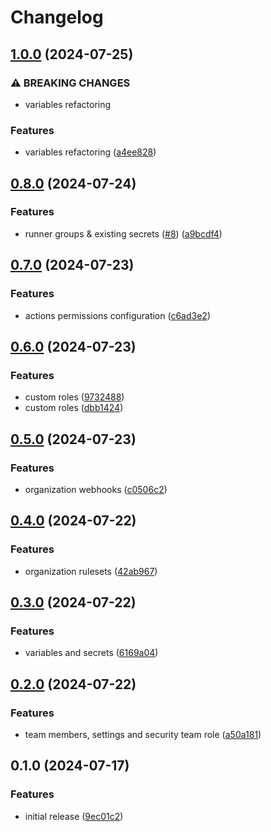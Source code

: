 # Changelog

## [1.0.0](https://github.com/GitHubTerraformers/terraform-github-organization/compare/v0.8.0...v1.0.0) (2024-07-25)


### ⚠ BREAKING CHANGES

* variables refactoring

### Features

* variables refactoring ([a4ee828](https://github.com/GitHubTerraformers/terraform-github-organization/commit/a4ee8289dc8b2b0c2a796e21e99535705ece3fc2))

## [0.8.0](https://github.com/GitHubTerraformers/terraform-github-organization/compare/v0.7.0...v0.8.0) (2024-07-24)


### Features

* runner groups & existing secrets ([#8](https://github.com/GitHubTerraformers/terraform-github-organization/issues/8)) ([a9bcdf4](https://github.com/GitHubTerraformers/terraform-github-organization/commit/a9bcdf458c131d4eabd2babda80119c849c75b27))

## [0.7.0](https://github.com/GitHubTerraformers/terraform-github-organization/compare/v0.6.0...v0.7.0) (2024-07-23)


### Features

* actions permissions configuration ([c6ad3e2](https://github.com/GitHubTerraformers/terraform-github-organization/commit/c6ad3e27d6abe31998f954d7db8eb86a2c272d53))

## [0.6.0](https://github.com/GitHubTerraformers/terraform-github-organization/compare/v0.5.0...v0.6.0) (2024-07-23)


### Features

* custom roles ([9732488](https://github.com/GitHubTerraformers/terraform-github-organization/commit/973248873c0a89ac42a95a8fbff2c58c769f1a74))
* custom roles ([dbb1424](https://github.com/GitHubTerraformers/terraform-github-organization/commit/dbb1424455c2993ab8e030205d9a38013951b2b7))

## [0.5.0](https://github.com/GitHubTerraformers/terraform-github-organization/compare/v0.4.0...v0.5.0) (2024-07-23)


### Features

* organization webhooks ([c0506c2](https://github.com/GitHubTerraformers/terraform-github-organization/commit/c0506c2c2187a77540172584159c100ea12d7c0c))

## [0.4.0](https://github.com/GitHubTerraformers/terraform-github-organization/compare/v0.3.0...v0.4.0) (2024-07-22)


### Features

* organization rulesets ([42ab967](https://github.com/GitHubTerraformers/terraform-github-organization/commit/42ab9673e142131cab7efa4b42549dd1da4de959))

## [0.3.0](https://github.com/GitHubTerraformers/terraform-github-organization/compare/v0.2.0...v0.3.0) (2024-07-22)


### Features

* variables and secrets ([6169a04](https://github.com/GitHubTerraformers/terraform-github-organization/commit/6169a047480eb733b5136861b99687992dbdd61d))

## [0.2.0](https://github.com/GitHubTerraformers/terraform-github-organization/compare/v0.1.0...v0.2.0) (2024-07-22)


### Features

* team members, settings and security team role ([a50a181](https://github.com/GitHubTerraformers/terraform-github-organization/commit/a50a181b94919bdc6d28e173592eb3a8523afc16))

## 0.1.0 (2024-07-17)


### Features

* initial release ([9ec01c2](https://github.com/GitHubTerraformers/terraform-github-organization/commit/9ec01c254ad5d8a049f7d8bb6d1795822c44739f))
